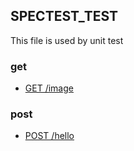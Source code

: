 ## SPECTEST_TEST
This file is used by unit test
  
### get
- [GET /image](get/get.md)
  
### post
- [POST /hello](post/post.md)
  